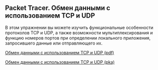 <!-- verified: agorbachev 03.05.2022 -->

<!-- 14.8.1 -->
## Packet Tracer. Обмен данными с использованием TCP и UDP

В этом упражнении вы можете изучить функциональные особенности протоколов TCP и UDP, а также возможности мультиплексирования и функцию номеров портов при определении локального приложения, запросившего данные или отправляющего их.

[Обмен данными с использованием TCP и UDP (pdf)](./assets/14.8.1-packet-tracer---tcp-and-udp-communications.pdf)

[Обмен данными с использованием TCP и UDP (pka)](./assets/14.8.1-packet-tracer---tcp-and-udp-communications.pka)

